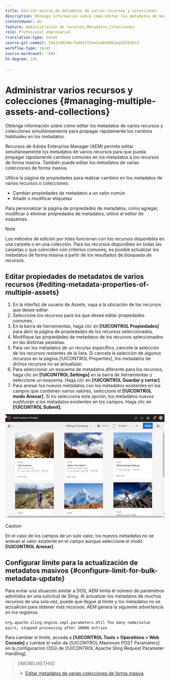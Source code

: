 ```yaml
---
title: Edición masiva de metadatos de varios recursos y colecciones
description: Obtenga información sobre cómo editar los metadatos de muchos recursos y colecciones simultáneamente para propagar rápidamente los cambios habituales en los metadatos.
contentOwner: AG
feature: Administración de recursos,Metadatos,Colecciones
role: Profesional empresarial
translation-type: tm+mt
source-git-commit: 29e3cd92d6c7a4917d7ee2aa8d9963aa16581633
workflow-type: tm+mt
source-wordcount: '442'
ht-degree: 14%

---
```



# Administrar varios recursos y colecciones {#managing-multiple-assets-and-collections}

Obtenga información sobre cómo editar los metadatos de varios recursos y colecciones simultáneamente para propagar rápidamente los cambios habituales en los metadatos.

Recursos de Adobe Enterprise Manager (AEM) permite editar simultáneamente los metadatos de varios recursos para que pueda propagar rápidamente cambios comunes en los metadatos a los recursos de forma masiva. También puede editar los metadatos de varias colecciones de forma masiva.

Utilice la página de propiedades para realizar cambios en los metadatos de varios recursos o colecciones:

* Cambiar propiedades de metadatos a un valor común
* Añadir o modificar etiquetas

Para personalizar la página de propiedades de metadatos, como agregar, modificar o eliminar propiedades de metadatos, utilice el editor de esquemas.

>[!NOTE]
>
>Los métodos de edición por lotes funcionan con los recursos disponibles en una carpeta o en una colección. Para los recursos disponibles en todas las carpetas o que coinciden con criterios comunes, es posible actualizar los metadatos de forma masiva a partir de los resultados de búsqueda de recursos.

## Editar propiedades de metadatos de varios recursos {#editing-metadata-properties-of-multiple-assets}

1. En la interfaz de usuario de Assets, vaya a la ubicación de los recursos que desee editar.
1. Seleccione los recursos para los que desea editar propiedades comunes.
1. En la barra de herramientas, haga clic en **[!UICONTROL Propiedades]** para abrir la página de propiedades de los recursos seleccionados.
1. Modifique las propiedades de metadatos de los recursos seleccionados en las distintas pestañas.
1. Para ver los metadatos de un recurso específico, cancele la selección de los recursos restantes de la lista. Si cancela la selección de algunos recursos en la página [!UICONTROL Properties], los metadatos de dichos recursos no se actualizan.
1. Para seleccionar un esquema de metadatos diferente para los recursos, haga clic en **[!UICONTROL Settings]** en la barra de herramientas y seleccione un esquema. Haga clic en **[!UICONTROL Guardar y cerrar]**.
1. Para anexar los nuevos metadatos con los metadatos existentes en los campos que contienen varios valores, seleccione el **[!UICONTROL modo Anexar]**. Si no selecciona esta opción, los metadatos nuevos sustituirán a los metadatos existentes en los campos. Haga clic en **[!UICONTROL Submit]**.

![El esquema de metadatos se aplica de forma masiva a varios recursos](assets/metadata-schema-bulk-edit.gif)

>[!CAUTION]
>
>En el caso de los campos de un solo valor, los nuevos metadatos no se anexan al valor existente en el campo aunque seleccione el modo **[!UICONTROL Anexar]**.

## Configurar límite para la actualización de metadatos masivos {#configure-limit-for-bulk-metadata-update}

Para evitar una situación similar a DOS, AEM limita el número de parámetros admitidos en una solicitud de Sling. Al actualizar los metadatos de muchos recursos de una sola vez, puede que llegue al límite y los metadatos no se actualicen para obtener más recursos. AEM genera la siguiente advertencia en los registros:

`org.apache.sling.engine.impl.parameters.Util Too many name/value pairs, stopped processing after 10000 entries`

Para cambiar el límite, acceda a **[!UICONTROL Tools > Operations > Web Console]** y cambie el valor de [!UICONTROL Maximum POST Parameters] en la configuración OSGi de [!UICONTROL Apache Sling Request Parameter Handling].

>[!MORELIKETHIS]
>
>* [Editar metadatos de varias colecciones de forma masiva](managing-collections-touch-ui.md#editing-collection-metadata-in-bulk)